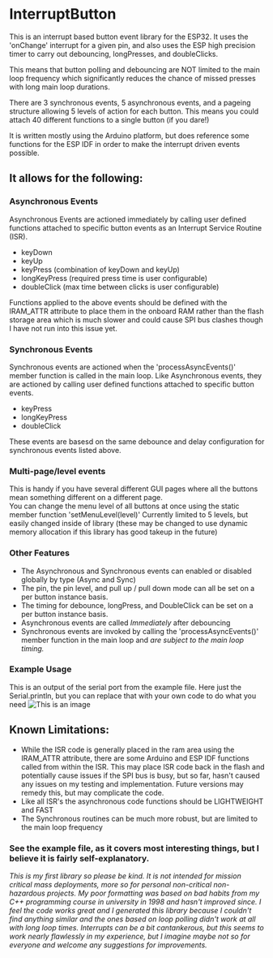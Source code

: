 # InterruptButton
This is an interrupt based button event library for the ESP32. It uses the 'onChange' interrupt for a given pin, and also uses the ESP high precision timer to carry out debouncing, longPresses, and doubleClicks. 

This means that button polling and debouncing are NOT limited to the main loop frequency which significantly reduces the chance of missed presses with long main loop durations.

There are 3 synchronous events, 5 asynchronous events, and a pageing structure allowing 5 levels of action for each button.  This means you could attach 40 different functions to a single button (if you dare!)

It is written mostly using the Arduino platform, but does reference some functions for the ESP IDF in order to make the interrupt driven events possible.

## It allows for the following:

### Asynchronous Events 
Asynchronous Events are actioned immediately by calling user defined functions attached to specific button events as an Interrupt Service Routine (ISR).
  * keyDown
  * keyUp
  * keyPress (combination of keyDown and keyUp)
  * longKeyPress (required press time is user configurable)
  * doubleClick (max time between clicks is user configurable)
  
Functions applied to the above events should be defined with the IRAM_ATTR attribute to place them in the onboard RAM rather than the flash storage area which is much slower and could cause SPI bus clashes though I have not run into this issue yet.
  
### Synchronous Events
Synchronous events are actioned when the 'processAsyncEvents()' member function is called in the main loop.  Like Asynchronous events, they are actioned by calling user defined functions attached to specific button events.
  * keyPress
  * longKeyPress
  * doubleClick

These events are basesd on the same debounce and delay configuration for synchronous events listed above.

### Multi-page/level events
  This is handy if you have several different GUI pages where all the buttons mean something different on a different page.  
  You can change the menu level of all buttons at once using the static member function 'setMenuLevel(level)'
  Currently limited to 5 levels, but easily changed inside of library (these may be changed to use dynamic memory allocation if this library has good takeup in the future)

### Other Features
  * The Asynchronous and Synchronous events can enabled or disabled globally by type (Async and Sync)
  * The pin, the pin level, and pull up / pull down mode can all be set on a per button instance basis.
  * The timing for debounce, longPress, and DoubleClick can be set on a per button instance basis.
  * Asynchronous events are called *Immediately* after debouncing
  * Synchronous events are invoked by calling the 'processAsyncEvents()' member function in the main loop and *are subject to the main loop timing.*

### Example Usage
This is an output of the serial port from the example file.  Here just the Serial.println, but you can replace that with your own code to do what you need
![This is an image](https://github.com/rwmingis/InterruptButton/blob/fba0949d9165099286d435f54c975e718684fcfc/images/example.png)



## Known Limitations:
  * While the ISR code is generally placed in the ram area using the IRAM_ATTR attribute, there are some Arduino and ESP IDF functions called from within the ISR. This may place ISR code back in the flash and potentially cause issues if the SPI bus is busy, but so far, hasn't caused any issues on my testing and implementation.  Future versions may remedy this, but may complicate the code.
  * Like all ISR's the asynchronous code functions should be LIGHTWEIGHT and FAST
  * The Synchronous routines can be much more robust, but are limited to the main loop frequency

### See the example file, as it covers most interesting things, but I believe it is fairly self-explanatory.

*This is my first library so please be kind.  It is not intended for mission critical mass deployments, more so for personal non-critical non-hazardous projects.  My poor formatting was based on bad habits from my C++ programming course in university in 1998 and hasn't improved since.  I feel the code works great and I generated this library because I couldn't find anything similar and the ones based on loop polling didn't work at all with long loop times.  Interrupts can be a bit cantankerous, but this seems to work nearly flawlessly in my experience, but I imagine maybe not so for everyone and welcome any suggestions for improvements.*





